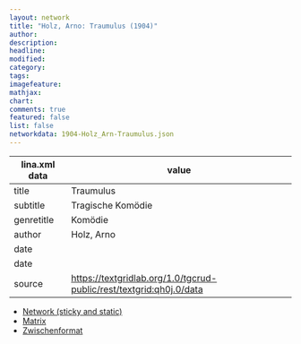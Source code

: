 ```yaml
---
layout: network
title: "Holz, Arno: Traumulus (1904)"
author:
description:
headline:
modified:
category:
tags:
imagefeature: 
mathjax: 
chart: 
comments: true
featured: false
list: false
networkdata: 1904-Holz_Arn-Traumulus.json
---
```

lina.xml data  | value
------------- | -------------
title|Traumulus
subtitle|Tragische Komödie
genretitle|Komödie
author|Holz, Arno
date|
date|
source|https://textgridlab.org/1.0/tgcrud-public/rest/textgrid:qh0j.0/data


* [Network (sticky and static)](/network399)
* [Matrix](/matrix399)
* [Zwischenformat](/lina399 )
